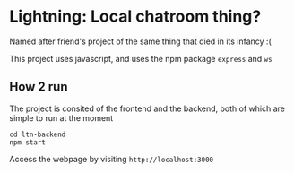# Lightning: Local chatroom thing?

Named after friend's project of the same thing that died in its infancy :(

This project uses javascript, and uses the npm package ``express`` and ``ws``

## How 2 run

The project is consited of the frontend and the backend, both of which are simple to run at the moment

```
cd ltn-backend
npm start
```

Access the webpage by visiting ``http://localhost:3000``